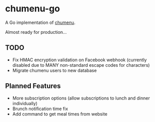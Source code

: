 # chumenu-go
A Go implementation of [chumenu](https://github.com/ratorx/chumenu).

Almost ready for production...
## TODO
* Fix HMAC encryption validation on Facebook webhook (currently disabled due to MANY non-standard escape codes for characters)
* Migrate chumenu users to new database

## Planned Features

* More subscription options (allow subscriptions to lunch and dinner individually)
* Brunch notification time fix
* Add command to get meal times from website

